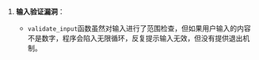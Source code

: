 1. **输入验证漏洞**：
    
    - `validate_input`函数虽然对输入进行了范围检查，但如果用户输入的内容不是数字，程序会陷入无限循环，反复提示输入无效，但没有提供退出机制。